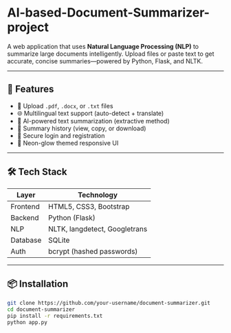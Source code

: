 # AI-based-Document-Summarizer-project

A web application that uses **Natural Language Processing (NLP)** to summarize large documents intelligently. Upload files or paste text to get accurate, concise summaries—powered by Python, Flask, and NLTK.

---

## 🚀 Features

- 📄 Upload `.pdf`, `.docx`, or `.txt` files
- 🌐 Multilingual text support (auto-detect + translate)
- 🧠 AI-powered text summarization (extractive method)
- 🧾 Summary history (view, copy, or download)
- 🔐 Secure login and registration
- 🎨 Neon-glow themed responsive UI

---

## 🛠 Tech Stack

| Layer      | Technology             |
|------------|------------------------|
| Frontend   | HTML5, CSS3, Bootstrap |
| Backend    | Python (Flask)         |
| NLP        | NLTK, langdetect, Googletrans |
| Database   | SQLite                 |
| Auth       | bcrypt (hashed passwords) |

---

## 📦 Installation

```bash
git clone https://github.com/your-username/document-summarizer.git
cd document-summarizer
pip install -r requirements.txt
python app.py
